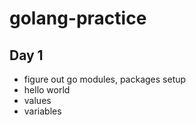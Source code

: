 # golang-practice 

## Day 1 
- figure out go modules, packages setup 
- hello world 
- values 
- variables
